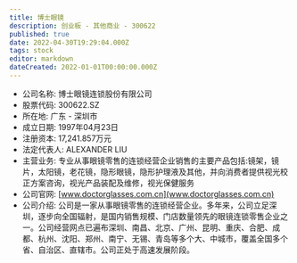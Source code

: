 ```yaml
---
title: 博士眼镜
description: 创业板 - 其他商业 - 300622
published: true
date: 2022-04-30T19:29:04.000Z
tags: stock
editor: markdown
dateCreated: 2022-01-01T00:00:00.000Z
---
```


- 公司名称: 博士眼镜连锁股份有限公司
- 股票代码: 300622.SZ
- 所在地: 广东 - 深圳市
- 成立日期: 1997年04月23日
- 注册资本: 17,241.857万元
- 法定代表人: ALEXANDER LIU
- 主营业务: 专业从事眼镜零售的连锁经营企业销售的主要产品包括:镜架，镜片，太阳镜，老花镜，隐形眼镜，隐形护理液及其他，并向消费者提供视光校正方案咨询，视光产品装配及维修，视光保健服务
- 公司官网: [www.doctorglasses.com.cn](www.doctorglasses.com.cn)
- 公司介绍: 公司是一家从事眼镜零售的连锁经营企业。多年来，公司立足深圳，逐步向全国辐射，是国内销售规模、门店数量领先的眼镜连锁零售企业之一。公司经营网点已遍布深圳、南昌、北京、广州、昆明、重庆、合肥、成都、杭州、沈阳、郑州、南宁、无锡、青岛等多个大、中城市，覆盖全国多个省、自治区、直辖市。公司正处于高速发展阶段。


